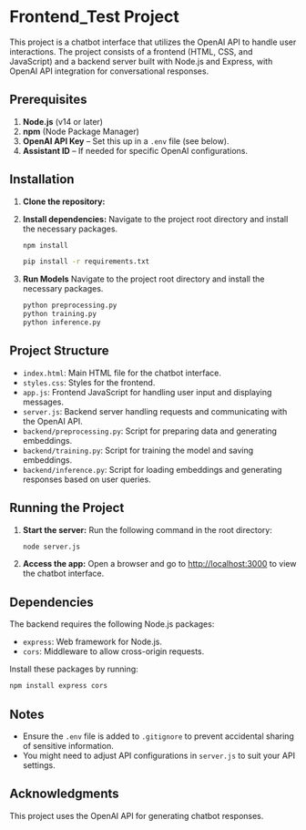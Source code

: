 
# Frontend_Test Project

This project is a chatbot interface that utilizes the OpenAI API to handle user interactions. The project consists of a frontend (HTML, CSS, and JavaScript) and a backend server built with Node.js and Express, with OpenAI API integration for conversational responses.

## Prerequisites

1. **Node.js** (v14 or later)
2. **npm** (Node Package Manager)
3. **OpenAI API Key** – Set this up in a `.env` file (see below).
4. **Assistant ID** – If needed for specific OpenAI configurations.

## Installation

1. **Clone the repository:**


2. **Install dependencies:**
   Navigate to the project root directory and install the necessary packages.
   ```bash
   npm install
   ```
   ```bash
   pip install -r requirements.txt
   ```
3. **Run Models**
   Navigate to the project root directory and install the necessary packages.
   ```bash
   python preprocessing.py
   python training.py
   python inference.py
   ```

## Project Structure

- `index.html`: Main HTML file for the chatbot interface.
- `styles.css`: Styles for the frontend.
- `app.js`: Frontend JavaScript for handling user input and displaying messages.
- `server.js`: Backend server handling requests and communicating with the OpenAI API.
- `backend/preprocessing.py`: Script for preparing data and generating embeddings.
- `backend/training.py`: Script for training the model and saving embeddings.
- `backend/inference.py`: Script for loading embeddings and generating responses based on user queries.

## Running the Project

1. **Start the server:**
   Run the following command in the root directory:
   ```bash
   node server.js
   ```

2. **Access the app:**
   Open a browser and go to [http://localhost:3000](http://localhost:3000) to view the chatbot interface.

## Dependencies

The backend requires the following Node.js packages:

- `express`: Web framework for Node.js.
- `cors`: Middleware to allow cross-origin requests.

Install these packages by running:
```bash
npm install express cors 
```

## Notes

- Ensure the `.env` file is added to `.gitignore` to prevent accidental sharing of sensitive information.
- You might need to adjust API configurations in `server.js` to suit your API settings.

## Acknowledgments

This project uses the OpenAI API for generating chatbot responses.
